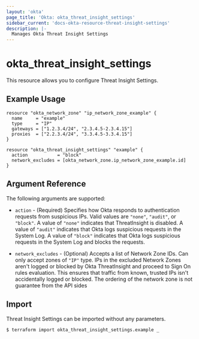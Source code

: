 ```yaml
---
layout: 'okta'
page_title: 'Okta: okta_threat_insight_settings'
sidebar_current: 'docs-okta-resource-threat-insight-settings'
description: |-
  Manages Okta Threat Insight Settings
---
```


# okta_threat_insight_settings

This resource allows you to configure Threat Insight Settings.

## Example Usage

```hcl
resource "okta_network_zone" "ip_network_zone_example" {
  name     = "example"
  type     = "IP"
  gateways = ["1.2.3.4/24", "2.3.4.5-2.3.4.15"]
  proxies  = ["2.2.3.4/24", "3.3.4.5-3.3.4.15"]
}

resource "okta_threat_insight_settings" "example" {
  action           = "block"
  network_excludes = [okta_network_zone.ip_network_zone_example.id]
}
```

## Argument Reference

The following arguments are supported:

- `action` - (Required) Specifies how Okta responds to authentication requests from suspicious IPs. Valid values 
are `"none"`, `"audit"`, or `"block"`. A value of `"none"` indicates that ThreatInsight is disabled. A value of `"audit"` 
indicates that Okta logs suspicious requests in the System Log. A value of `"block"` indicates that Okta logs suspicious 
requests in the System Log and blocks the requests.

- `network_excludes` - (Optional) Accepts a list of Network Zone IDs. Can only accept zones of `"IP"` type. 
IPs in the excluded Network Zones aren't logged or blocked by Okta ThreatInsight and proceed to Sign On rules evaluation. 
This ensures that traffic from known, trusted IPs isn't accidentally logged or blocked. The ordering of the network zone 
is not guarantee from the API sides

## Import

Threat Insight Settings can be imported without any parameters.

```
$ terraform import okta_threat_insight_settings.example _
```
